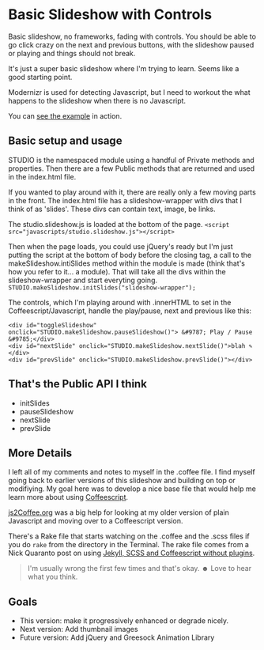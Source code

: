 Basic Slideshow with Controls
=============================

Basic slideshow, no frameworks, fading with controls. You should be able to go click crazy on the next and previous buttons, with the slideshow paused or playing and things should not break.

It's just a super basic slideshow where I'm trying to learn. Seems like a good starting point.

Modernizr is used for detecting Javascript, but I need to workout the what happens to the slideshow when there is no Javascript.

You can [see the example][1] in action.

Basic setup and usage
---------------------
STUDIO is the namespaced module using a handful of Private methods and properties. Then there are a few Public methods that are returned and used in the index.html file.

If you wanted to play around with it, there are really only a few moving parts in the front. The index.html file has a slideshow-wrapper with divs that I think of as 'slides'. These divs can contain text, image, be links.

The studio.slideshow.js is loaded at the bottom of the page.
`<script src="javascripts/studio.slideshow.js"></script>`

Then when the page loads, you could use jQuery's ready but I'm just putting the script at the bottom of body before the closing tag, a call to the makeSlideshow.intiSlides method within the module is made (think that's how you refer to it... a module). That will take all the divs within the slideshow-wrapper and start everyting going.
`STUDIO.makeSlideshow.initSlides("slideshow-wrapper");`

The controls, which I'm playing around with .innerHTML to set in the Coffeescript/Javascript, handle the play/pause, next and previous like this:

    <div id="toggleSlideshow" onclick="STUDIO.makeSlideshow.pauseSlideshow()"> &#9787; Play / Pause &#9785;</div>
    <div id="nextSlide" onclick="STUDIO.makeSlideshow.nextSlide()">blah ✎ </div>
    <div id="prevSlide" onclick="STUDIO.makeSlideshow.prevSlide()"></div>

That's the Public API I think
-----------------------------
* initSlides
* pauseSlideshow
* nextSlide
* prevSlide


More Details
------------
I left all of my comments and notes to myself in the .coffee file. I find myself going back to earlier versions of this slideshow and building on top or modifiying. My goal here was to develop a nice base file that would help me learn more about using [Coffeescript][2].

[js2Coffee.org][3] was a big help for looking at my older version of plain Javascript and moving over to a Coffeescript version.

There's a Rake file that starts watching on the .coffee and the .scss files if you do `rake` from the directory in the Terminal. The rake file comes from a Nick Quaranto post on using [Jekyll, SCSS and Coffeescript without plugins][4].

> I'm usually wrong the first few times and that's okay. &#9787;
> Love to hear what you think.

Goals
-----
* This version: make it progressively enhanced or degrade nicely.
* Next version: Add thumbnail images
* Future version: Add jQuery and Greesock Animation Library

[1]: http://workalicious.com/dev/slideshows/coffee-slideshow-basic/
[2]: http://coffeescript.org/
[3]: http://js2coffee.org/
[4]: http://quaran.to/blog/2013/01/09/use-jekyll-scss-coffeescript-without-plugins/

